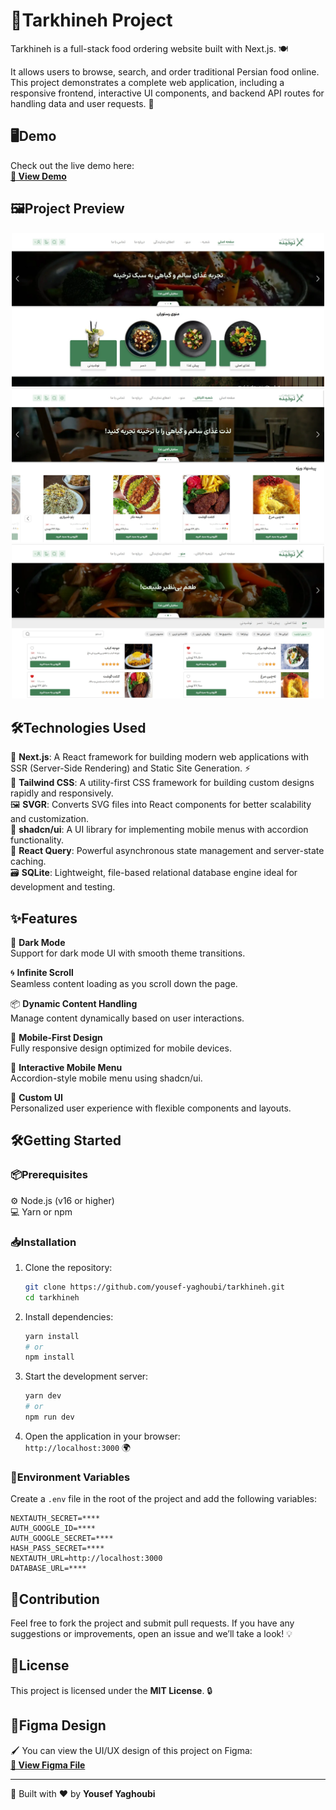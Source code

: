 # 🍞Tarkhineh Project

Tarkhineh is a full-stack food ordering website built with Next.js. 🍽️

It allows users to browse, search, and order traditional Persian food online.  
This project demonstrates a complete web application, including a responsive frontend, interactive UI components, and backend API routes for handling data and user requests. 🚀

## 🖥️Demo 

Check out the live demo here:  
**[🔗 View Demo](https://tarkhineh-1307.vercel.app)**

## 🖼️Project Preview

<p align="center">
  <img src="./assets/tarkhineh1.webp" width="500">
  <img src="./assets/tarkhineh2.webp" width="500">
  <img src="./assets/tarkhineh3.webp" width="500">
</p>

## 🛠️Technologies Used 

🍞 **Next.js**: A React framework for building modern web applications with SSR (Server-Side Rendering) and Static Site Generation. ⚡  
🎨 **Tailwind CSS**: A utility-first CSS framework for building custom designs rapidly and responsively.  
🖼️ **SVGR**: Converts SVG files into React components for better scalability and customization.  
📱 **shadcn/ui**: A UI library for implementing mobile menus with accordion functionality.  
📡 **React Query**: Powerful asynchronous state management and server-state caching.  
🗃️ **SQLite**: Lightweight, file-based relational database engine ideal for development and testing.

## ✨Features

🌙 **Dark Mode**  
Support for dark mode UI with smooth theme transitions.

🌀 **Infinite Scroll**  
Seamless content loading as you scroll down the page.

📦 **Dynamic Content Handling**  
Manage content dynamically based on user interactions.

📱 **Mobile-First Design**  
Fully responsive design optimized for mobile devices.

🍔 **Interactive Mobile Menu**  
Accordion-style mobile menu using shadcn/ui.

🎨 **Custom UI**  
Personalized user experience with flexible components and layouts.

## 🛠️Getting Started

### 📦Prerequisites 

⚙️ Node.js (v16 or higher)  
💻 Yarn or npm

### 📥Installation 

1. Clone the repository:

   ```bash
   git clone https://github.com/yousef-yaghoubi/tarkhineh.git
   cd tarkhineh
   ```

2. Install dependencies:

   ```bash
   yarn install
   # or
   npm install
   ```

3. Start the development server:

   ```bash
   yarn dev
   # or
   npm run dev
   ```

4. Open the application in your browser:  
   `http://localhost:3000` 🌍

### 🔐Environment Variables

Create a `.env` file in the root of the project and add the following variables:

```env
NEXTAUTH_SECRET=****
AUTH_GOOGLE_ID=****
AUTH_GOOGLE_SECRET=****
HASH_PASS_SECRET=****
NEXTAUTH_URL=http://localhost:3000
DATABASE_URL=****
```

## 🤝Contribution 

Feel free to fork the project and submit pull requests. If you have any suggestions or improvements, open an issue and we’ll take a look! 💡

## 📝License

This project is licensed under the **MIT License**. 🔒

## 🎨Figma Design 

🖌️ You can view the UI/UX design of this project on Figma:  
**[🔗 View Figma File](https://www.figma.com/design/RSeAI35Xm1iwISm7cxU3zn/Tarkhineh-%7C-Food-ordering-Website-%26-Application-(Community))**

---

🔧 Built with ❤️ by **Yousef Yaghoubi**